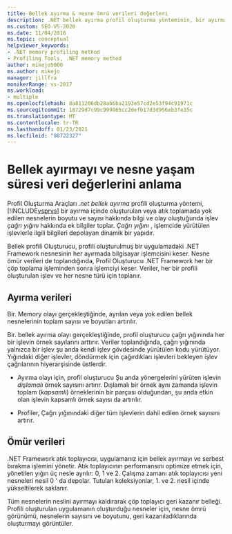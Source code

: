 ```yaml
---
title: Bellek ayırma & nesne ömrü verileri değerleri
description: .NET bellek ayırma profil oluşturma yönteminin, bir ayırma içinde oluşturulan nesnelerin boyutu ve sayısı hakkında bilgi toplamasının nasıl yapıldığını öğrenin.
ms.custom: SEO-VS-2020
ms.date: 11/04/2016
ms.topic: conceptual
helpviewer_keywords:
- .NET memory profiling method
- Profiling Tools, .NET memory method
author: mikejo5000
ms.author: mikejo
manager: jillfra
monikerRange: vs-2017
ms.workload:
- multiple
ms.openlocfilehash: 8a811206db28ab6ba2193e57cd2e53f94c91971c
ms.sourcegitcommit: 18729d7c99c999865cc2defb17d3d956eb3fe35c
ms.translationtype: MT
ms.contentlocale: tr-TR
ms.lasthandoff: 01/23/2021
ms.locfileid: "98722327"
---
```

# <a name="understand-memory-allocation-and-object-lifetime-data-values"></a>Bellek ayırmayı ve nesne yaşam süresi veri değerlerini anlama

Profil Oluşturma Araçları *.net bellek ayırma* profili oluşturma yöntemi, [!INCLUDE[vsprvs](../code-quality/includes/vsprvs_md.md)] bir ayırma içinde oluşturulan veya atık toplamada yok edilen nesnelerin boyutu ve sayısı hakkında bilgi ve olay oluştuğunda işlev *çağrı yığını* hakkında ek bilgiler toplar. *Çağrı yığını* , işlemcide yürütülen işlevlerle ilgili bilgileri depolayan dinamik bir yapıdır.

Bellek profili Oluşturucu, profili oluşturulmuş bir uygulamadaki .NET Framework nesnesinin her ayırmada bilgisayar işlemcisini keser. Nesne ömür verileri de toplandığında, Profil Oluşturucu .NET Framework her bir çöp toplama işleminden sonra işlemciyi keser. Veriler, her bir profili oluşturulan işlev ve her nesne türü için toplanır.

## <a name="allocation-data"></a>Ayırma verileri

Bir. Memory olayı gerçekleştiğinde, ayrılan veya yok edilen bellek nesnelerinin toplam sayısı ve boyutları artırılır.

Bir. bellek ayırma olayı gerçekleştiğinde, profil oluşturucu çağrı yığınında her bir işlevin örnek sayılarını arttırır. Veriler toplandığında, çağrı yığınında yalnızca bir işlev şu anda kendi işlev gövdesinde yürütülen kodu yürütüyor. Yığındaki diğer işlevler, döndürmek için çağırdıkları işlevleri bekleyen işlev çağrılarının hiyerarşisinde üstlerdir.

- Ayırma olayı için, profil oluşturucu Şu anda yönergelerini yürüten işlevin *dışlamalı* örnek sayısını artırır. Dışlamalı bir örnek aynı zamanda işlevin toplam (*kapsamlı*) örneklerinin bir parçası olduğundan, şu anda etkin olan işlevin kapsamlı örnek sayısı da artırılır.

- Profiler, Çağrı yığınındaki diğer tüm işlevlerin dahil edilen örnek sayısını artırır.

## <a name="lifetime-data"></a>Ömür verileri

.NET Framework atık toplayıcısı, uygulamanız için bellek ayırmayı ve serbest bırakma işlemini yönetir. Atık toplayıcının performansını optimize etmek için, yönetilen yığın üç nesle ayrılır: 0, 1 ve 2. Çalışma zamanı atık toplayıcısı yeni nesneleri nesil 0 ' da depolar. Tutulan koleksiyonlar, 1. ve 2. nesil içinde yükseltilerek saklanır.

Tüm nesnelerin neslini ayırmayı kaldırarak çöp toplayıcı geri kazanır belleği. Profili oluşturulan uygulamanın oluşturduğu nesneler için, nesne ömrü görünümü, nesnelerin sayısını ve boyutunu, geri kazanıladıklarında oluşturmayı görüntüler.
